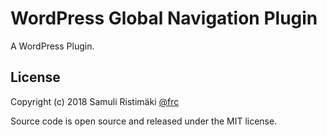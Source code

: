 # WordPress Global Navigation Plugin

A WordPress Plugin.

## License

Copyright (c) 2018 Samuli Ristimäki [@frc](https://github.com/frc)

Source code is open source and released under the MIT license.
